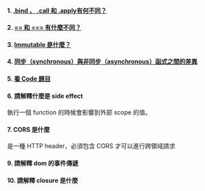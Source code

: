 
#### 1. [.bind 、 .call 和 .apply有何不同？](https://github.com/fffreestyle/web-interview-questions/blob/master/JavaScript/.bind%20%E3%80%81%20.call%20%E5%92%8C%20.apply%E6%9C%89%E4%BD%95%E4%B8%8D%E5%90%8C%EF%BC%9F.md#bind--call-%E5%92%8C-apply%E6%9C%89%E4%BD%95%E4%B8%8D%E5%90%8C)
#### 2. [== 和 === 有什麼不同？](https://github.com/fffreestyle/web-interview-questions/blob/master/JavaScript/%3D%3D%20%E5%92%8C%20%3D%3D%3D%20%E6%9C%89%E4%BB%80%E9%BA%BC%E4%B8%8D%E5%90%8C%EF%BC%9F.md)
#### 3. [Immutable 是什麼？](https://github.com/fffreestyle/web-interview-questions/blob/master/JavaScript/Immutable%20%E6%98%AF%E4%BB%80%E9%BA%BC%EF%BC%9F.md)
#### 4. [同步（synchronous）與非同步（asynchronous）函式之間的差異](https://github.com/fffreestyle/web-interview-questions/blob/master/JavaScript/%E5%90%8C%E6%AD%A5%EF%BC%88synchronous%EF%BC%89%E8%88%87%E9%9D%9E%E5%90%8C%E6%AD%A5%EF%BC%88asynchronous%EF%BC%89%E5%87%BD%E5%BC%8F%E4%B9%8B%E9%96%93%E7%9A%84%E5%B7%AE%E7%95%B0.md#%E5%90%8C%E6%AD%A5synchronous%E8%88%87%E9%9D%9E%E5%90%8C%E6%AD%A5asynchronous%E5%87%BD%E5%BC%8F%E4%B9%8B%E9%96%93%E7%9A%84%E5%B7%AE%E7%95%B0)
#### 5. [看 Code 題目](https://github.com/fffreestyle/web-interview-questions/blob/master/JavaScript/%E7%9C%8B%20Code%20%E9%A1%8C%E7%9B%AE)
#### 6. 請解釋什麼是 side effect
執行一個 function 的時候會影響到外部 scope 的值。
#### 7. CORS 是什麼
是一種 HTTP header，必須包含 CORS 才可以進行跨領域請求
#### 9. 請解釋 dom 的事件傳遞
#### 10. 請解釋 closure 是什麼
